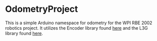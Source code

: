 # OdometryProject

This is a simple Arduino namespace for odometry for the WPI RBE 2002 robotics project.
It utilizes the Encoder library found [here](https://github.com/PaulStoffregen/Encoder) and the L3G library found [here](https://github.com/pololu/l3g-arduino).
